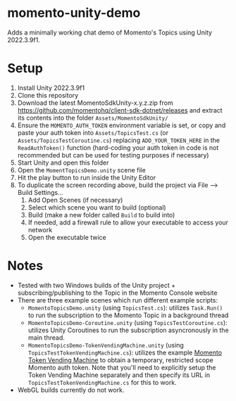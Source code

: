 # momento-unity-demo

Adds a minimally working chat demo of Momento's Topics using Unity 2022.3.9f1.

# Setup
1. Install Unity 2022.3.9f1
2. Clone this repository
3. Download the latest MomentoSdkUnity-x.y.z.zip from https://github.com/momentohq/client-sdk-dotnet/releases and extract its contents into the folder `Assets/MomentoSdkUnity/`
4. Ensure the `MOMENTO_AUTH_TOKEN` environment variable is set, or copy and paste your auth token into `Assets/TopicsTest.cs` (or `Assets/TopicsTestCoroutine.cs`) replacing `ADD_YOUR_TOKEN_HERE` in the `ReadAuthToken()` function (hard-coding your auth token in code is not recommended but can be used for testing purposes if necessary)
5. Start Unity and open this folder
6. Open the `MomentTopicsDemo.unity` scene file
7. Hit the play button to run inside the Unity Editor
8. To duplicate the screen recording above, build the project via File --> Build Settings...
   1. Add Open Scenes (if necessary)
   2. Select which scene you want to build (optional)
   3. Build (make a new folder called `Build` to build into)
   4. If needed, add a firewall rule to allow your executable to access your network 
   5. Open the executable twice

# Notes
- Tested with two Windows builds of the Unity project + subscribing/publishing to the Topic in the Momento Console website
- There are three example scenes which run different example scripts:
   - `MomentoTopicsDemo.unity` (using `TopicsTest.cs`): utilizes `Task.Run()` to run the subscription to the Momento Topic in a background thread
   - `MomentoTopicsDemo-Coroutine.unity` (using `TopicsTestCoroutine.cs`): utilizes Unity Coroutines to run the subscription asyncronously in the main thread.
   - `MomentoTopicsDemo-TokenVendingMachine.unity` (using `TopicsTestTokenVendingMachine.cs`): utilizes the example [Momento Token Vending Machine](https://github.com/momentohq/client-sdk-javascript/tree/main/examples/nodejs/token-vending-machine) to obtain a temporary, restricted scope Momento auth token. Note that you'll need to explicitly setup the Token Vending Machine separately and then specify its URL in `TopicsTestTokenVendingMachine.cs` for this to work.
- WebGL builds currently do not work.
